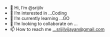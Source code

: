- 👋 Hi, I’m @srijilv
- 👀 I’m interested in ...Coding
- 🌱 I’m currently learning ...GO
- 💞️ I’m looking to collaborate on ...
- 📫 How to reach me ...srijilvijayan@gmail.com

<!---
srijilv/srijilv is a ✨ special ✨ repository because its `README.md` (this file) appears on your GitHub profile.
You can click the Preview link to take a look at your changes.
--->
